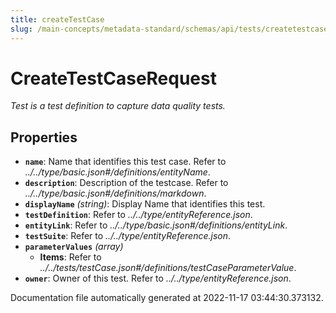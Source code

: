 ```yaml
---
title: createTestCase
slug: /main-concepts/metadata-standard/schemas/api/tests/createtestcase
---
```


# CreateTestCaseRequest

*Test is a test definition to capture data quality tests.*

## Properties

- **`name`**: Name that identifies this test case. Refer to *../../type/basic.json#/definitions/entityName*.
- **`description`**: Description of the testcase. Refer to *../../type/basic.json#/definitions/markdown*.
- **`displayName`** *(string)*: Display Name that identifies this test.
- **`testDefinition`**: Refer to *../../type/entityReference.json*.
- **`entityLink`**: Refer to *../../type/basic.json#/definitions/entityLink*.
- **`testSuite`**: Refer to *../../type/entityReference.json*.
- **`parameterValues`** *(array)*
  - **Items**: Refer to *../../tests/testCase.json#/definitions/testCaseParameterValue*.
- **`owner`**: Owner of this test. Refer to *../../type/entityReference.json*.


Documentation file automatically generated at 2022-11-17 03:44:30.373132.
